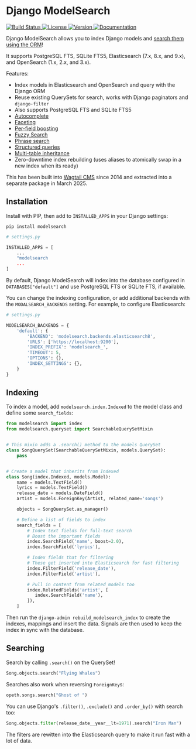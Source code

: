 # Django ModelSearch

<p>
    <a href="https://github.com/kaedroho/django-modelsearch/actions">
        <img src="https://github.com/kaedroho/django-modelsearch/workflows/ModelSearch%20CI/badge.svg?branch=main" alt="Build Status" />
    </a>
    <a href="https://opensource.org/licenses/BSD-3-Clause">
        <img src="https://img.shields.io/badge/license-BSD-blue.svg" alt="License" />
    </a>
    <a href="https://pypi.python.org/pypi/modelsearch/">
        <img src="https://img.shields.io/pypi/v/modelsearch.svg" alt="Version" />
    </a>
    <a href="https://django-modelsearch.readthedocs.io/en/latest/">
        <img src="https://img.shields.io/badge/Documentation-blue" alt="Documentation" />
    </a>
</p>

Django ModelSearch allows you to index Django models and [search them using the ORM](https://django-modelsearch.readthedocs.io/en/latest/searching.html)!

It supports PostgreSQL FTS, SQLite FTS5, Elasticsearch (7.x, 8.x, and 9.x), and OpenSearch (1.x, 2.x, and 3.x).

Features:

- Index models in Elasticsearch and OpenSearch and query with the Django ORM
- Reuse existing QuerySets for search, works with Django paginators and `django-filter`
- Also supports PostgreSQL FTS and SQLite FTS5
- [Autocomplete](https://django-modelsearch.readthedocs.io/en/latest/searching.html#autocomplete-search)
- [Faceting](https://django-modelsearch.readthedocs.io/en/latest/searching.html#facet-field-name)
- [Per-field boosting](https://django-modelsearch.readthedocs.io/en/latest/indexing.html#boosting-search-fields)
- [Fuzzy Search](https://django-modelsearch.readthedocs.io/en/latest/searching.html#fuzzy-search)
- [Phrase search](https://django-modelsearch.readthedocs.io/en/latest/searching.html#phrase-search)
- [Structured queries](https://django-modelsearch.readthedocs.io/en/latest/searching.html#structured-queries)
- [Multi-table inheritance](https://django-modelsearch.readthedocs.io/en/latest/indexing.html#indexing-models-with-multi-table-inheritance)
- Zero-downtime index rebuilding (uses aliases to atomically swap in a new index when its ready)

This has been built into [Wagtail CMS](https://github.com/wagtail/wagtail) since 2014 and extracted into a separate package in March 2025.

## Installation

Install with PIP, then add to `INSTALLED_APPS` in your Django settings:

```shell
pip install modelsearch
```

```python
# settings.py

INSTALLED_APPS = [
    ...
    "modelsearch
    ...
]
```

By default, Django ModelSearch will index into the database configured in `DATABASES["default"]` and use PostgreSQL FTS or SQLite FTS, if available.

You can change the indexing configuration, or add additional backends with the `MODALSEARCH_BACKENDS` setting. For example, to configure Elasticsearch:

```python
# settings.py

MODELSEARCH_BACKENDS = {
    'default': {
        'BACKEND': 'modelsearch.backends.elasticsearch8',
        'URLS': ['https://localhost:9200'],
        'INDEX_PREFIX': 'modelsearch_',
        'TIMEOUT': 5,
        'OPTIONS': {},
        'INDEX_SETTINGS': {},
    }
}
```

## Indexing

To index a model, add `modelsearch.index.Indexed` to the model class and define some `search_fields`:

```python
from modelsearch import index
from modelsearch.queryset import SearchableQuerySetMixin


# This mixin adds a .search() method to the models QuerySet
class SongQuerySet(SearchableQuerySetMixin, models.QuerySet):
    pass


# Create a model that inherits from Indexed
class Song(index.Indexed, models.Model):
    name = models.TextField()
    lyrics = models.TextField()
    release_date = models.DateField()
    artist = models.ForeignKey(Artist, related_name='songs')

    objects = SongQuerySet.as_manager()

    # Define a list of fields to index
    search_fields = [
        # Index text fields for full-text search
        # Boost the important fields
        index.SearchField('name', boost=2.0),
        index.SearchField('lyrics'),

        # Index fields that for filtering
        # These get inserted into Elasticsearch for fast filtering
        index.FilterField('release_date'),
        index.FilterField('artist'),

        # Pull in content from related models too
        index.RelatedFields('artist', [
           index.SearchField('name'),
        ]),
    ]
```

Then run the `django-admin rebuild_modelsearch_index` to create the indexes, mappings and insert the data. Signals are then used to keep the index in sync with the database.

## Searching

Search by calling `.search()` on the QuerySet!

```python
Song.objects.search("Flying Whales")
```

Searches also work when reversing `ForeignKey`s:

```python
opeth.songs.search("Ghost of ")
```

You can use Django's `.filter()`, `.exclude()` and `.order_by()` with search too:

```python
Song.objects.filter(release_date__year__lt=1971).search("Iron Man")
```

The filters are rewitten into the Elasticsearch query to make it run fast with a lot of data.
